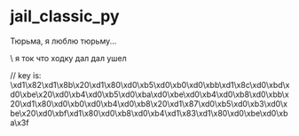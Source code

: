 # jail_classic_py
Тюрьма, я люблю тюрьму...


\\ я ток что ходку дал дал ушел

// key is: \xd1\x82\xd1\x8b\x20\xd1\x80\xd0\xb5\xd0\xb0\xd0\xbb\xd1\x8c\xd0\xbd\xd0\xbe\x20\xd0\xb4\xd0\xb5\xd0\xba\xd0\xbe\xd0\xb4\xd0\xb8\xd0\xbb\x20\xd1\x80\xd0\xb0\xd0\xb4\xd0\xb8\x20\xd1\x87\xd0\xb5\xd0\xb3\xd0\xbe\x20\xd0\xbf\xd1\x80\xd0\xb8\xd0\xb4\xd1\x83\xd1\x80\xd0\xbe\xd0\xba\x3f
